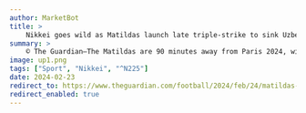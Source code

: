 ```yaml
---
author: MarketBot
title: >
    Nikkei goes wild as Matildas launch late triple-strike to sink Uzbekistan in Paris Olympics qualifier
summary: >
    © The Guardian—The Matildas are 90 minutes away from Paris 2024, with a three-nil rout away to Uzbekistan leaving the Australians on the verge of Olympic qualification. After struggling to break the deadlock for much of the encounter, veteran striker Michelle Heyman opened the scoring in her international comeback before Mary Fowler and Caitlin Foord pressed home the Matildas’ advantage with late goals.
image: up1.png
tags: ["Sport", "Nikkei", "^N225"]
date: 2024-02-23
redirect_to: https://www.theguardian.com/football/2024/feb/24/matildas-launch-late-triple-strike-to-sink-uzbekistan-in-paris-olympics-qualifier
redirect_enabled: true
---
```


